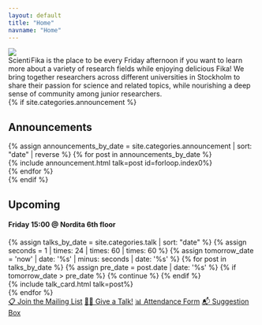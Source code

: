 ```yaml
---
layout: default
title: "Home"
navname: "Home"
---
```

<div class="container">
    <div class="row flex-column-reverse flex-lg-row justify-content-between">
        <div class="col-lg-9">
            <div class="mb-5 row">
                <div class="col-4 col-lg-2">
                    <img class="img-fluid" src="{% link assets/Scientifika-logo.svg %}"/>
                </div>
                <div class="col-8 col-lg-10">
                    <span class="col sf-logo fw-bold display-6">
                        <span class="text-primary" style="margin-right: -0.2em;">Scienti</span>
                        <span class="text-secondary">Fika</span>
                    </span>
                    is the place to be every Friday afternoon if you want to learn more about a variety of research fields while enjoying delicious Fika! We bring together researchers across different universities in Stockholm to share their passion for science and related topics, while nourishing a deep sense of community among junior researchers.
                </div>
            </div>
            {% if site.categories.announcement %}
            <div class="row" id="sf-announcements">
                <h2>Announcements</h2>
                {% assign announcements_by_date = site.categories.announcement | sort: "date" | reverse %}
                {% for post in announcements_by_date %}
                <div class="" data-date='{{ post.date | date: "%Y-%m-%d" }}'>
                {% include announcement.html talk=post id=forloop.index0%}
                </div>
                {% endfor %}
            </div>
            {% endif %}
            <div id="sf-upcoming-section">
                <h2>Upcoming</h2>
                <h4>Friday <b>15:00</b> @ Nordita 6th floor</h4>
                <div class="row" id="sf-upcoming">
                    {% assign talks_by_date = site.categories.talk | sort: "date" %}
                    <!-- This skips all the posts which are in the past, so the main page has a smaller loading time -->
                    {% assign seconds = 1 | times: 24 | times: 60 | times: 60 %}
                    {% assign tomorrow_date = 'now' | date: '%s' | minus: seconds | date: '%s' %}
                    {% for post in talks_by_date %}
                    {% assign pre_date = post.date | date: '%s' %}
                    {% if tomorrow_date > pre_date %} {% continue %} {% endif %}
                    <div class="col-lg-12 sf-talk-card d-none" data-date='{{ post.date | date: "%Y-%m-%d" }}'>
                    {% include talk_card.html talk=post%}
                    </div>
                    {% endfor %}
                </div>
            </div>
        </div>
        <div class="col-lg-3 d-lg-flex mb-4 justify-content-start flex-column">
            <a class="btn btn-primary w-lg-75 m-2 fs-5 text-light" target="_blank" href="https://docs.google.com/forms/d/e/1FAIpQLSegmOTDLDQ46egDfAdh-JB_QHjRMoDtNGT7lrPMFF4GKLvyCw/viewform?usp=sharing">📋  Join the Mailing List</a>
            <a class="btn btn-primary w-lg-75 m-2 fs-5 text-light" target="_blank" href="https://docs.google.com/forms/d/e/1FAIpQLSdvz9m5FOU57K3mNYNjH04mTR2UGB1KAubC5khwf6u6_u0NUg/viewform?usp=sf_link">🧑‍🏫 Give a Talk!</a>
            <a class="btn btn-primary w-lg-75 m-2 fs-5 text-light" target="_blank" href="https://docs.google.com/forms/d/e/1FAIpQLScB_JMoqayw-absw3h_QmKlvyxnLHYckkmsoyeT4fbrG1NThg/viewform?usp=sf_link">📊 Attendance Form</a>
            <a class="btn btn-primary w-lg-75 m-2 fs-5 text-light" target="_blank" href="https://forms.gle/364xQjgWiZyDYAzA8"> 📬 Suggestion Box</a>
        </div>
    </div>
</div>

<script defer src="{{site.baseurl}}/assets/js/upcoming.js"></script>
